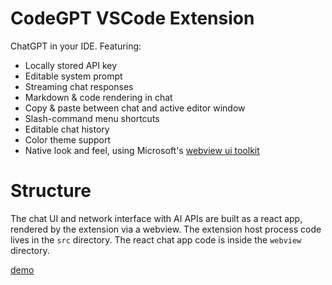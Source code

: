 # CodeGPT VSCode Extension

ChatGPT in your IDE. Featuring:
- Locally stored API key
- Editable system prompt
- Streaming chat responses
- Markdown & code rendering in chat
- Copy & paste between chat and active editor window
- Slash-command menu shortcuts
- Editable chat history
- Color theme support
- Native look and feel, using Microsoft's [webview ui toolkit](https://github.com/microsoft/vscode-webview-ui-toolkit)

# Structure
The chat UI and network interface with AI APIs are built as a react app, rendered by the extension via a webview. The extension host process code lives in the `src` directory. The react chat app code is inside the `webview` directory.

[demo](https://vimeo.com/899047172)
